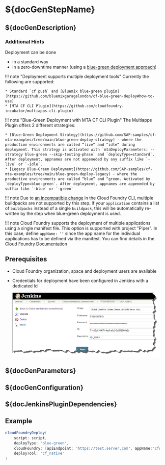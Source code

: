 # ${docGenStepName}

## ${docGenDescription}

### Additional Hints

Deployment can be done

* in a standard way
* in a zero-downtime manner (using a [blue-green deployment approach](https://martinfowler.com/bliki/BlueGreenDeployment.html))

!!! note "Deployment supports multiple deployment tools"
    Currently the following are supported:

    * Standard `cf push` and [Bluemix blue-green plugin](https://github.com/bluemixgaragelondon/cf-blue-green-deploy#how-to-use)
    * [MTA CF CLI Plugin](https://github.com/cloudfoundry-incubator/multiapps-cli-plugin)

!!! note "Blue-Green Deployment with MTA CF CLI Plugin"
    The Multiapps Plugin offers 2 different strategies:

    * [Blue-Green Deployment Strategy](https://github.com/SAP-samples/cf-mta-examples/tree/main/blue-green-deploy-strategy) - where the production environments are called “live” and “idle” during deployment. This strategy is activated with `mtaDeployParameters: --strategy blue-green --skip-testing-phase` and `deployType=standard`. After deployment, appnames are not appeneded by any suffix like `-live` or `-idle`.
    * [Legacy Blue-Green Deployment](https://github.com/SAP-samples/cf-mta-examples/tree/main/blue-green-deploy-legacy) - where the productive environments are called “blue” and “green. Activated by `deployType=blue-green`. After deployment, appnames are appeneded by suffix like `-blue` or `-green`

!!! note
    Due to [an incompatible change](https://github.com/cloudfoundry/cli/issues/1445) in the Cloud Foundry CLI, multiple buildpacks are not supported by this step.
    If your `application` contains a list of `buildpacks` instead of a single `buildpack`, this will be automatically re-written by the step when blue-green deployment is used.

!!! note
    Cloud Foundry supports the deployment of multiple applications using a single manifest file.
    This option is supported with project "Piper".
    In this case, define `appName: ''` since the app name for the individual applications has to be defined via the manifest.
    You can find details in the [Cloud Foundry Documentation](https://docs.cloudfoundry.org/devguide/deploy-apps/manifest.html#multi-apps)

## Prerequisites

* Cloud Foundry organization, space and deployment users are available
* Credentials for deployment have been configured in Jenkins with a dedicated Id

    ![Jenkins credentials configuration](../images/cf_credentials.png)

## ${docGenParameters}

## ${docGenConfiguration}

## ${docJenkinsPluginDependencies}

## Example

```groovy
cloudFoundryDeploy(
    script: script,
    deployType: 'blue-green',
    cloudFoundry: [apiEndpoint: 'https://test.server.com', appName:'cfAppName', credentialsId: 'cfCredentialsId', manifest: 'cfManifest', org: 'cfOrg', space: 'cfSpace'],
    deployTool: 'cf_native'
)
```
